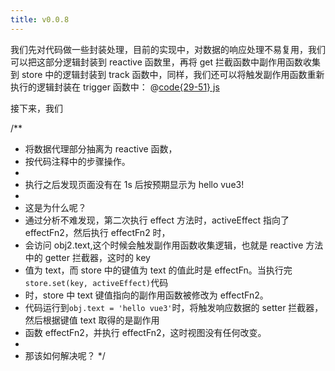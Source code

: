 ```yaml
---
title: v0.0.8
---
```


我们先对代码做一些封装处理，目前的实现中，对数据的响应处理不易复用，我们可以把这部分逻辑封装到 reactive 函数里，再将 get 拦截函数中副作用函数收集到 store 中的逻辑封装到 track 函数中，同样，我们还可以将触发副作用函数重新执行的逻辑封装在 trigger 函数中：
@[code{29-51} js](@src/vue3/v-0.0.2/v0.1.7/index.js)

接下来，我们

/\*\*

- 将数据代理部分抽离为 reactive 函数，
- 按代码注释中的步骤操作。
-
- 执行之后发现页面没有在 1s 后按预期显示为 hello vue3!
-
- 这是为什么呢？
- 通过分析不难发现，第二次执行 effect 方法时，activeEffect 指向了 effectFn2，然后执行 effectFn2 时，
- 会访问 obj2.text,这个时候会触发副作用函数收集逻辑，也就是 reactive 方法中的 getter 拦截器，这时的 key
- 值为 text，而 store 中的键值为 text 的值此时是 effectFn。当执行完`store.set(key, activeEffect)`代码
- 时，store 中 text 键值指向的副作用函数被修改为 effectFn2。
- 代码运行到`obj.text = 'hello vue3'`时，将触发响应数据的 setter 拦截器，然后根据键值 text 取得的是副作用
- 函数 effectFn2，并执行 effectFn2，这时视图没有任何改变。
-
- 那该如何解决呢？
  \*/
